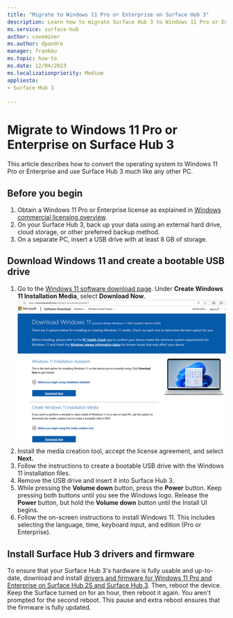 ```yaml
---
title: "Migrate to Windows 11 Pro or Enterprise on Surface Hub 3"
description: Learn how to migrate Surface Hub 3 to Windows 11 Pro or Enterprise, including downloading the OS, creating a bootable USB, and installing necessary drivers and firmware.
ms.service: surface-hub
author: coveminer
ms.author: dpandre
manager: frankbu
ms.topic: how-to
ms.date: 12/04/2023
ms.localizationpriority: Medium
appliesto:
- Surface Hub 3

---
```


# Migrate to Windows 11 Pro or Enterprise on Surface Hub 3

This article describes how to convert the operating system to Windows 11 Pro or Enterprise and use Surface Hub 3 much like any other PC.

## Before you begin

1. Obtain a Windows 11 Pro or Enterprise license as explained in [Windows commercial licensing overview](/windows/whats-new/windows-licensing).
2. On your Surface Hub 3, back up your data using an external hard drive, cloud storage, or other preferred backup method.
3. On a separate PC, insert a USB drive with at least 8 GB of storage.

## Download Windows 11 and create a bootable USB drive

1. Go to the [Windows 11 software download page](https://www.microsoft.com/software-download/windows11). Under **Create Windows 11 Installation Media**, select **Download Now**.
 ![Screenshot of Windows 11 download page.](images/windows11download.png)
2. Install the media creation tool, accept the license agreement, and select **Next.**
3. Follow the instructions to create a bootable USB drive with the Windows 11 installation files.
4. Remove the USB drive and insert it into Surface Hub 3.
5. While pressing the **Volume down** button, press the **Power** button. Keep pressing both buttons until you see the Windows logo. Release the **Power** button, but hold the **Volume down** button until the Install UI begins.
6. Follow the on-screen instructions to install Windows 11. This includes selecting the language, time, keyboard input, and edition (Pro or Enterprise).

## Install Surface Hub 3 drivers and firmware

To ensure that your Surface Hub 3's hardware is fully usable and up-to-date, download and install [drivers and firmware for Windows 11 Pro and Enterprise on Surface Hub 2S and Surface Hub 3](https://www.microsoft.com/download/details.aspx?id=101974). Then, reboot the device. Keep the Surface turned on for an hour, then reboot it again. You aren't prompted for the second reboot. This pause and extra reboot ensures that the firmware is fully updated.
